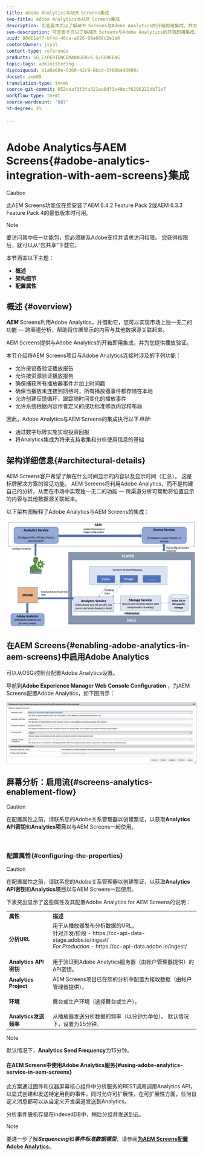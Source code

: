 ```yaml
---
title: Adobe Analytics与AEM Screens集成
seo-title: Adobe Analytics与AEM Screens集成
description: 可查看本页以了解AEM Screens与Adobe Analytics的开箱即用集成，并为您提供播放验证。
seo-description: 可查看本页以了解AEM Screens与Adobe Analytics的开箱即用集成，并为您提供播放验证。
uuid: 80d61af7-bf4d-46ca-a026-99a666c2e1a0
contentOwner: jsyal
content-type: reference
products: SG_EXPERIENCEMANAGER/6.5/SCREENS
topic-tags: administering
discoiquuid: b1a0e00e-0368-42c9-8bcd-5f00b4d0990c
docset: aem65
translation-type: tm+mt
source-git-commit: 052ceaf3f3fa321ea0df3e40ecf6296222db71e7
workflow-type: tm+mt
source-wordcount: '687'
ht-degree: 2%

---
```



# Adobe Analytics与AEM Screens{#adobe-analytics-integration-with-aem-screens}集成

>[!CAUTION]
>
>此AEM Screens功能仅在您安装了AEM 6.4.2 Feature Pack 2或AEM 6.3.3 Feature Pack 4的最低版本时可用。

>[!NOTE]
>
>要访问其中任一功能包，您必须联系Adobe支持并请求访问权限。 您获得权限后，就可以从“包共享”下载它。

本节涵盖以下主题：

* **概述**
* **架构细节**
* **配置属性**

## 概述 {#overview}

***AEM*** Screens利用Adobe Analytics，并借助它，您可以实现市场上独一无二的功能 — 跨渠道分析，帮助将位置显示的内容与其他数据源关联起来。

AEM Screens提供与Adobe Analytics的开箱即用集成，并为您提供播放验证。

本节介绍将AEM Screens项目与Adobe Analytics连接时涉及的下列功能：

* 允许按设备验证播放报告
* 允许按资源验证播放报告
* 确保捕获所有播放器事件并加上时间戳
* 确保当播放未连接到网络时，所有播放器事件都存储在本地
* 允许创建反馈循环，跟踪随时间变化的播放事件
* 允许系统根据内容作者定义的成功标准修改内容和布局

因此，Adobe Analytics与AEM Screens的集成执行以下&#x200B;*目标*:

* 通过数字标牌实施实现投资回报
* 将Analytics集成为将来支持收集和分析使用信息的基础

## 架构详细信息{#architectural-details}

AEM Screens客户希望了解在什么时间显示的内容以及显示时间（汇总）。 这是标牌解决方案的常见功能。 AEM Screens将利用Adobe Analytics，而不是构建自己的分析，从而在市场中实现独一无二的功能 — 跨渠道分析可帮助将位置显示的内容与其他数据源关联起来。

以下架构图解释了Adobe Analytics与AEM Screens的集成：

![screen_shot_2018-09-12at85611am](assets/screen_shot_2018-09-12at85611am.png)

## 在AEM Screens{#enabling-adobe-analytics-in-aem-screens}中启用Adobe Analytics

可以从OSGi控制台配置Adobe Analytics设置。

导航到&#x200B;**Adobe Experience Manager Web Console Configuration** ，为AEM Screens配置Adobe Analytics，如下图所示：

![screen_shot_2018-09-04at25550pm](assets/screen_shot_2018-09-04at25550pm.png)

## 屏幕分析：启用流{#screens-analytics-enablement-flow}

>[!CAUTION]
>
>在配置属性之前，请联系您的Adobe关系管理器以创建票证，以获取&#x200B;**Analytics API密钥**&#x200B;和&#x200B;**Analytics项目**&#x200B;以与AEM Screens一起使用。

![]()

### 配置属性{#configuring-the-properties}

>[!CAUTION]
>
>在配置属性之前，请联系您的Adobe关系管理器以创建票证，以获取&#x200B;**Analytics API密钥**&#x200B;和&#x200B;**Analytics项目**&#x200B;以与AEM Screens一起使用。

下表突出显示了这些属性及其配置Adobe Analytics for AEM Screens的说明：

<table>
 <tbody>
  <tr>
   <td><strong>属性</strong></td>
   <td><strong>描述</strong></td>
  </tr>
  <tr>
   <td><strong>分析URL</strong></td>
   <td>用于从播放器发布分析数据的URL。 <br>
   针对开发/阶段</em> - https://cc-api-data-stage.adobe.io/ingest/<br /> <em> For Production</em> - https://cc-api-data.adobe.io/ingest/</em><br /> <br /></td>
  </tr>
  <tr>
   <td><strong>Analytics API密钥</strong></td>
   <td>用于验证到Adobe Analytics服务器（由帐户管理器提供）的API密钥。</td>
  </tr>
  <tr>
   <td><strong>Analytics Project</strong></td>
   <td>AEM Screens项目已在您的分析中配置为接收数据（由帐户管理器提供）。</td>
  </tr>
  <tr>
   <td><strong>环境</strong></td>
   <td><p>舞台或生产环境（选择舞台或生产）。</p></td>
  </tr>
  <tr>
   <td><strong>Analytics发送频率</strong></td>
   <td>从播放器发送分析数据的频率（以分钟为单位）。 默认情况下，设置为15分钟。</td>
  </tr>
 </tbody>
</table>

>[!NOTE]
>
>默认情况下，**Analytics Send Frequency**&#x200B;为15分钟。

#### 在AEM Screens中使用Adobe Analytics服务{#using-adobe-analytics-service-in-aem-screens}

此方案通过固件和仪器屏幕核心组件中分析服务的REST调用调用Analytics API，以显式创建和发送特定用例的事件，同时允许可扩展性，在可扩展性方面，任何自定义消息都可以从自定义开发渠道发送到Analytics。

分析事件脱机存储在indexedDB中，稍后分组并发送到云。

>[!NOTE]
>
>要进一步了解&#x200B;***Sequencing***&#x200B;和&#x200B;***事件标准数据模型***，请参阅&#x200B;**[为AEM Screens配置Adobe Analytics](configuring-adobe-analytics-aem-screens.md)**。

